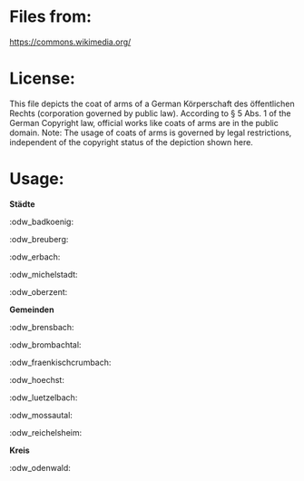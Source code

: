 Files from: 
===========
https://commons.wikimedia.org/

License: 
========
This file depicts the coat of arms of a German Körperschaft des öffentlichen Rechts (corporation governed by public law). 
According to § 5 Abs. 1 of the German Copyright law, official works like coats of arms are in the public domain. Note: The usage of 
coats of arms is governed by legal restrictions, independent of the copyright status of the depiction shown here.

Usage:
======

**Städte**

:odw_badkoenig:

:odw_breuberg:

:odw_erbach:

:odw_michelstadt:

:odw_oberzent:

**Gemeinden**

:odw_brensbach:

:odw_brombachtal:

:odw_fraenkischcrumbach:

:odw_hoechst:

:odw_luetzelbach:

:odw_mossautal:

:odw_reichelsheim:

**Kreis**

:odw_odenwald:
